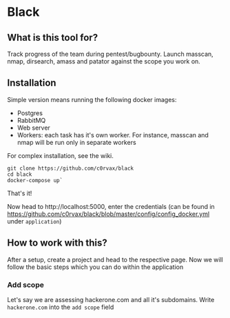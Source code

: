 # Black

## What is this tool for?

Track progress of the team during pentest/bugbounty. Launch masscan, nmap, dirsearch, amass and patator against the scope you work on.

## Installation

Simple version means running the following docker images:
- Postgres
- RabbitMQ
- Web server
- Workers: each task has it's own worker. For instance, masscan and nmap will be run only in separate workers

For complex installation, see the wiki.

```
git clone https://github.com/c0rvax/black
cd black
docker-compose up`
```

That's it!

Now head to http://localhost:5000, enter the credentials (can be found in https://github.com/c0rvax/black/blob/master/config/config_docker.yml under `application`)

## How to work with this?

After a setup, create a project and head to the respective page. Now we will follow the basic steps which you can do within the application

### Add scope

Let's say we are assessing hackerone.com and all it's subdomains. Write `hackerone.com` into the `add scope` field
